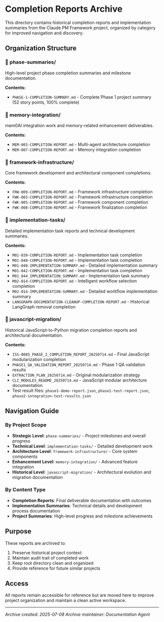 # Completion Reports Archive

This directory contains historical completion reports and implementation summaries from the Claude PM Framework project, organized by category for improved navigation and discovery.

## Organization Structure

### 📁 phase-summaries/
High-level project phase completion summaries and milestone documentation.

**Contents:**
- `PHASE-1-COMPLETION-SUMMARY.md` - Complete Phase 1 project summary (52 story points, 100% complete)

### 📁 memory-integration/
mem0AI integration work and memory-related enhancement deliverables.

**Contents:**
- `MEM-003-COMPLETION-REPORT.md` - Multi-agent architecture completion
- `MEM-007-COMPLETION-REPORT.md` - Memory integration completion

### 📁 framework-infrastructure/
Core framework development and architectural component completions.

**Contents:**
- `FRW-009-COMPLETION-REPORT.md` - Framework infrastructure completion
- `FWK-003-COMPLETION-REPORT.md` - Framework infrastructure completion
- `FWK-005-COMPLETION-REPORT.md` - Framework component completion  
- `FWK-008-COMPLETION-REPORT.md` - Framework finalization completion

### 📁 implementation-tasks/
Detailed implementation task reports and technical development summaries.

**Contents:**
- `M01-039-COMPLETION-REPORT.md` - Implementation task completion
- `M01-040-COMPLETION-REPORT.md` - Implementation task completion
- `M01-040-IMPLEMENTATION-SUMMARY.md` - Detailed implementation summary
- `M01-042-COMPLETION-REPORT.md` - Implementation task completion
- `M01_044_IMPLEMENTATION_SUMMARY.md` - Implementation task summary
- `M02-014-COMPLETION-REPORT.md` - Intelligent workflow selection completion
- `M02-014-IMPLEMENTATION-SUMMARY.md` - Detailed workflow implementation summary
- `LANGGRAPH-DOCUMENTATION-CLEANUP-COMPLETION-REPORT.md` - Historical LangGraph removal completion

### 📁 javascript-migration/
Historical JavaScript-to-Python migration completion reports and architectural documentation.

**Contents:**
- `ISS-0085_PHASE_2_COMPLETION_REPORT_20250714.md` - Final JavaScript modularization completion
- `PHASE1_QA_VALIDATION_REPORT_20250714.md` - Phase 1 QA validation results
- `EXTRACTION_PLAN_20250714.md` - Original modularization strategy
- `CLI_MODULES_README_20250714.md` - JavaScript modular architecture documentation
- Test result files: `phase1-demo-report.json`, `phase1-test-report.json`, `phase2-integration-test-results.json`

## Navigation Guide

### By Project Scope
- **Strategic Level**: `phase-summaries/` - Project milestones and overall progress
- **Technical Level**: `implementation-tasks/` - Detailed development work
- **Architecture Level**: `framework-infrastructure/` - Core system components
- **Enhancement Level**: `memory-integration/` - Advanced feature integration
- **Historical Level**: `javascript-migration/` - Architectural evolution and migration documentation

### By Content Type
- **Completion Reports**: Final deliverable documentation with outcomes
- **Implementation Summaries**: Technical details and development process documentation
- **Project Summaries**: High-level progress and milestone achievements

## Purpose

These reports are archived to:
1. Preserve historical project context
2. Maintain audit trail of completed work
3. Keep root directory clean and organized
4. Provide reference for future similar projects

## Access

All reports remain accessible for reference but are moved here to improve project organization and maintain a clean active workspace.

---
*Archive created: 2025-07-08*
*Archive maintainer: Documentation Agent*